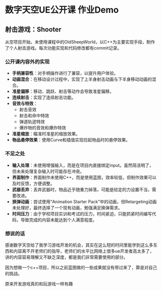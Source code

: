 # 数字天空UE公开课 作业Demo

## 射击游戏：Shooter

从空项目开始，未使用课程中的OldSheepWorld，以C++为主要实现手段，制作了个人射击游戏。每次功能实现和代码修改都有commit记录。

### 公开课内容外的实现

- **手柄兼容性**：对手柄操作进行了兼容，以提升用户体验。
- **动画混合**：在移动设计过程中，实现了上半身射击动画与下半身移动动画的混合。
- **准星偏移**：移动、跳跃、射击等动作会导致准星偏移。
- **连续射击**：实现了连续射击功能。
- **音效与特效**：
  - 射击音效
  - 射击和命中特效
  - 弹道轨迹特效
  - 爆炸物的音效和爆炸特效
- **准星缩放**：瞄准时准星的缩放效果。
- **物品悬停效果**：使用Curve和插值实现捡起物品时的悬停效果。


### 不足之处

- **输入处理**：未使用增强输入，而是在项目内直接绑定input。虽然简洁明了，但未来处理复杂输入时可能存在冲突。
- **界面制作**：界面制作未使用C++，而是使用蓝图，效率较低，但制作效果可以及时反馈，方便调整。
- **武器丢弃**：丢弃武器时，物品近乎随重力掉落，可能是给定的力设置不当，需要改进。
- **换弹动画**：尝试使用“Animation Starter Pack”中的动画，但Retargeting动画未处理好，最终选择了一个现有动画，勉强满足换弹需求。
- **时间压力**：由于学校项目实训和考试的压力，时间紧迫，只能抓紧时间编写代码，导致完成的内容未能达到个人满意程度。

### 想说的话
感谢数字天空给了我学习游戏开发的机会，其实在这么短的时间里能学到这么多东西和内容离不开老师们的指导，老师们的水平比网络上很多ue开发者高太多了，讲的内容容易理解又不缺乏深度，都是我们非常需要使用的部分。

因为想做一个c++项目，所以之前蓝图做的一些成果就没有带过来了，算是对自己的挑战。

原来开发游戏真的和玩游戏一样有趣
